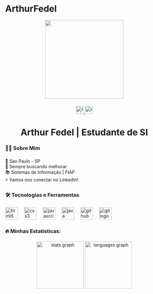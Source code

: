 # ArthurFedel
 <div align="center">
  <img height="250" src="https://cdn.discordapp.com/attachments/810907933650845696/1356737846341406740/Git_gif.jpg?ex=67eda815&is=67ec5695&hm=6ab1bafb46f378fec023b9e536d8932041f38aea5ecdcef83495d5b0802791f1&"  />
</div>

###

<div align="center">
  <a href="https://www.linkedin.com/in/arthurfedel/" target="_blank">
    <img src="https://img.shields.io/static/v1?message=LinkedIn&logo=linkedin&label=&color=0077B5&logoColor=white&labelColor=&style=for-the-badge" height="25" alt="linkedin logo"  />
  </a>
  <a href="https://www.instagram.com/arthurfedel/" target="_blank">
    <img src="https://img.shields.io/static/v1?message=Instagram&logo=instagram&label=&color=E4405F&logoColor=white&labelColor=&style=for-the-badge" height="25" alt="instagram logo"  />
  </a>
</div>

###

<h1 align="center">Arthur Fedel | Estudante de SI</h1>

###

<h3 align="left">👩‍💻  Sobre Mim</h3>

###

<p align="left">📍 São Paulo - SP<br>🔭 Sempre buscando melhorar<br>📚 Sistemas de Informação |  FIAP<br>⚡ Vamos nos conectar no LinkedIn!</p>

###

<h3 align="left">🛠 Tecnologias e Ferramentas</h3>

###

<div align="left">
  <img src="https://cdn.jsdelivr.net/gh/devicons/devicon/icons/html5/html5-original.svg" height="40" alt="html5 logo"  />
  <img width="12" />
  <img src="https://cdn.jsdelivr.net/gh/devicons/devicon/icons/css3/css3-original.svg" height="40" alt="css3 logo"  />
  <img width="12" />
  <img src="https://cdn.jsdelivr.net/gh/devicons/devicon/icons/javascript/javascript-original.svg" height="40" alt="javascript logo"  />
  <img width="12" />
  <img src="https://cdn.jsdelivr.net/gh/devicons/devicon/icons/java/java-original.svg" height="40" alt="java logo"  />
  <img width="12" />
  <img src="https://cdn.jsdelivr.net/gh/devicons/devicon/icons/github/github-original.svg" height="40" alt="github logo"  />
  <img width="12" />
  <img src="https://cdn.jsdelivr.net/gh/devicons/devicon/icons/git/git-original.svg" height="40" alt="git logo"  />
</div>

###

<h3 align="left">🔥   Minhas Estatísticas:</h3>

###



###

<div align="center">
  <img src="https://github-readme-stats.vercel.app/api?username=ArthurFedel&hide_title=false&hide_rank=false&show_icons=true&include_all_commits=true&count_private=true&disable_animations=false&theme=dracula&locale=en&hide_border=false&order=1" height="150" alt="stats graph"  />
  <img src="https://github-readme-stats.vercel.app/api/top-langs?username=ArthurFedel&locale=pt-br&hide_title=false&layout=compact&card_width=320&langs_count=5&theme=dracula&hide_border=false&order=2" height="150" alt="languages graph"  />
</div>

###
